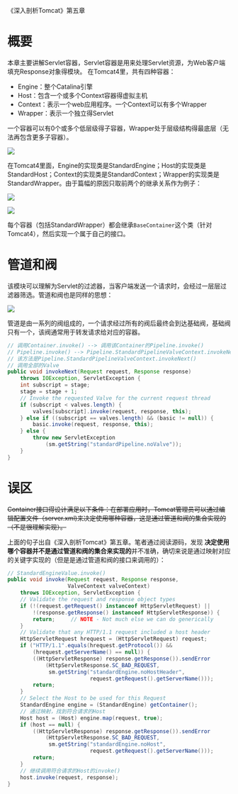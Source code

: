 《深入剖析Tomcat》第五章


# 概要
本章主要讲解Servlet容器，Servlet容器是用来处理Servlet资源，为Web客户端填充Response对象得模块。
在Tomcat4里，共有四种容器：

* Engine：整个Catalina引擎
* Host：包含一个或多个Context容器得虚拟主机
* Context：表示一个web应用程序。一个Context可以有多个Wrapper
* Wrapper：表示一个独立得Servlet

一个容器可以有0个或多个低层级得子容器，Wrapper处于层级结构得最底层（无法再包含更多子容器）。

![](https://blog-1252749790.file.myqcloud.com/tomcat/Tomcat_Container.png)


在Tomcat4里面，Engine的实现类是StandardEngine；Host的实现类是StandardHost；Context的实现类是StandardContext；Wrapper的实现类是StandardWrapper。由于篇幅的原因只取前两个的继承关系作为例子：

![](https://blog-1252749790.file.myqcloud.com/tomcat/StandardHost_uml.png)

![](https://blog-1252749790.file.myqcloud.com/tomcat/StandardEngine_uml.png)


每个容器（包括StandardWrapper）都会继承`BaseContainer`这个类（针对Tomcat4），然后实现一个属于自己的接口。

# 管道和阀
该模块可以理解为Servlet的过滤器，当客户端发送一个请求时，会经过一层层过滤器筛选。管道和阀也是同样的思想：

![](https://blog-1252749790.file.myqcloud.com/tomcat/pipeline_valve.png)

管道是由一系列的阀组成的，一个请求经过所有的阀后最终会到达基础阀，基础阀只有一个，该阀通常用于转发请求给对应的容器。

```java
// 调用Container.invoke() --> 调用该Container的Pipeline.invoke() 
// Pipeline.invoke() --> Pipeline.StandardPipelineValveContext.invokeNext();
// 该方法是Pipeline.StandardPipelineValveContext.invokeNext()
// 调用全部的Valve
public void invokeNext(Request request, Response response)
    throws IOException, ServletException {
    int subscript = stage;
    stage = stage + 1;
    // Invoke the requested Valve for the current request thread
    if (subscript < valves.length) {
        valves[subscript].invoke(request, response, this);
    } else if ((subscript == valves.length) && (basic != null)) {
        basic.invoke(request, response, this);
    } else {
        throw new ServletException
            (sm.getString("standardPipeline.noValve"));
    }
}

```


# 误区
~~Container接口得设计满足以下条件：在部署应用时，Tomcat管理员可以通过编辑配置文件（server.xml)来决定使用哪种容器，这是通过管道和阀的集合实现的（不是很理解实现）。~~

上面的句子出自《深入剖析Tomcat》第五章。笔者通过阅读源码，发现 **决定使用哪个容器并不是通过管道和阀的集合来实现的**并不准确，确切来说是通过映射对应的关键字实现的（但是是通过管道和阀的接口来调用的）：
```java
// StandardEngineValue.invoke()
public void invoke(Request request, Response response,
                   ValveContext valveContext)
    throws IOException, ServletException {
    // Validate the request and response object types
    if (!(request.getRequest() instanceof HttpServletRequest) ||
        !(response.getResponse() instanceof HttpServletResponse)) {
        return;     // NOTE - Not much else we can do generically
    }
    // Validate that any HTTP/1.1 request included a host header
    HttpServletRequest hrequest = (HttpServletRequest) request;
    if ("HTTP/1.1".equals(hrequest.getProtocol()) &&
        (hrequest.getServerName() == null)) {
        ((HttpServletResponse) response.getResponse()).sendError
            (HttpServletResponse.SC_BAD_REQUEST,
             sm.getString("standardEngine.noHostHeader",
                          request.getRequest().getServerName()));
        return;
    }
    // Select the Host to be used for this Request
    StandardEngine engine = (StandardEngine) getContainer();
    // 通过映射，找到符合请求的Host
    Host host = (Host) engine.map(request, true);
    if (host == null) {
        ((HttpServletResponse) response.getResponse()).sendError
            (HttpServletResponse.SC_BAD_REQUEST,
             sm.getString("standardEngine.noHost",
                          request.getRequest().getServerName()));
        return;
    }
    // 继续调用符合请求的Host的invoke()
    host.invoke(request, response);
}
```

